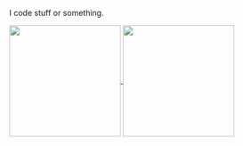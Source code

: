 I code stuff or something.

<a href="https://github.com/C0APacketAnimation">
  <img height=200 align="center" src="https://github-readme-stats.vercel.app/api?username=C0APacketAnimation" />
</a>
<a href="https://github.com/C0APacketAnimation">
  <img height=200 align="center" src="https://github-readme-stats.vercel.app/api/top-langs?username=C0APacketAnimation&layout=compact&langs_count=8&card_width=320" />
</a>
